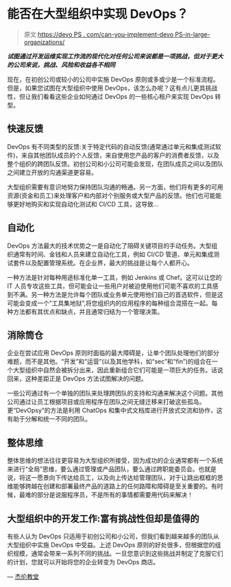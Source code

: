 # 能否在大型组织中实现 DevOps？

> 原文:[https://devo PS . com/can-you-implement-devo PS-in-large-organizations/](https://devops.com/can-you-implement-devops-in-large-organizations/)

***试图通过开发运维实现工作流的现代化对任何公司来说都是一项挑战，但对于更大的公司来说，挑战、风险和收益各不相同***

现在，在初创公司或较小的公司中实施 DevOps 原则或多或少是一个标准流程。但是，如果您试图在大型组织中使用 DevOps，该怎么办呢？这有点儿更具挑战性，但让我们看看这些企业如何通过 DevOps 的一些核心租户来实现 DevOps 转型。

## **快速反馈**

DevOps 有不同类型的反馈:关于特定代码的自动反馈(通常通过单元和集成测试软件)，来自其他团队成员的个人反馈，来自使用您产品的客户的消费者反馈，以及整个组织的跨团队反馈。初创公司和小公司可能会发现，在团队成员之间以及团队之间建立开放的沟通渠道更容易。

大型组织需要有意识地努力保持团队沟通的畅通。另一方面，他们将有更多的可用资源(资金和员工)来处理客户和内部对个别服务或大型产品的反馈。他们也可能能够更好地购买和实现自动化测试和 CI/CD 工具，这导致…

## **自动化**

DevOps 方法最大的技术优势之一是自动化了阻碍关键项目的手动任务。大型组织通常有时间、金钱和人员来建立自动化工具，例如 CI/CD 管道、单元和集成测试套件以及配置管理系统。在企业界，最大的挑战是让每个人都开心。

一种方法是针对每种用途标准化单一工具，例如 Jenkins 或 Chef。这可以让您的 IT 人员专攻这些工具，但可能会让一些用户对被迫使用他们可能不喜欢的工具感到不满。另一种方法是允许每个团队或业务单元使用他们自己的首选软件，但是这可能会变成一个“工具集地狱”,将您组织内的应用程序的每种组合混搭在一起。每种方法都有其优点和缺点，并且通常归结为一个管理决策。

## **消除筒仓**

企业在尝试应用 DevOps 原则时面临的最大障碍是，让单个团队处理他们的部分难题，而不是其他。“开发”和“运营”(以及其他学科，如“sec”和“fin”)的组合在一个大型组织中自然会被拆分出来，因此重新组合它们可能是一项巨大的任务。话说回来，这种差距正是 DevOps 方法试图解决的问题。

一些公司通过有一个单独的团队来处理跨团队的支持和沟通来解决这个问题。其他公司通过让员工根据项目或应用程序在团队之间无缝迁移来打破这些孤岛。更“DevOpsy”的方法是利用 ChatOps 和集中式文档库进行开放式交流和协作，这有助于分解和统一不同的团队。

## **整体思维**

整体思维的想法往往更容易为大型组织所接受，因为成功的企业通常都有一个系统来进行“全局”思维，要么通过管理或产品团队，要么通过跨职能委员会。也就是说，将这一愿景向下传达给员工，以及向上传达给管理团队，对于让跳出框框的思维能够跨越在创建和部署最终产品的道路上的任何路障和障碍是至关重要的。有时候，最难的部分是说服程序员，不是所有的事情都需要用代码来解决！

## **大型组织中的开发工作:富有挑战性但却是值得的**

有些人认为 DevOps 只适用于初创公司和小公司，但我们看到越来越多的团队从大型组织中实施 DevOps 中受益。上述 DevOps 原则的好处很多，但根据您的组织规模，通常会带来一系列不同的挑战。一旦您意识到这些挑战并制定了克服它们的计划，您就可以开始将您的企业转变为 DevOps 商店。

— [杰伦教堂](https://devops.com/author/jay-chapel/)